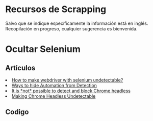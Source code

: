 # Recursos de Scrapping
<div> Salvo que se indique específicamente la información está en inglés.
  <br>
Recopilación en progreso, cualquier sugerencia es bienvenida.</div>

<h1>Ocultar Selenium</h1>
<h2> Artículos </h2>
<li><a
        href="https://www.blackhatworld.com/seo/python-how-to-make-webdriver-with-selenium-undetectable.1208678/">How to make webdriver with selenium undetectable?</a></li>
    <li><a href="https://piprogramming.org/articles/How-to-make-Selenium-undetectable-and-stealth--7-Ways-to-hide-your-Bot-Automation-from-Detection-0000000017.html">Ways to hide Automation from Detection</a></li>
<li><a href="https://intoli.com/blog/not-possible-to-block-chrome-headless/">It is *not* possible to detect and block Chrome headless </a></li> 
<li><a href="https://intoli.com/blog/making-chrome-headless-undetectable/">Making Chrome Headless Undetectable</a> 

<h2> Codigo </h2>
